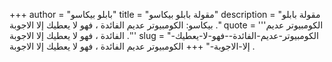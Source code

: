 +++
author = "بابلو بيكاسو"
title = "مقولة بابلو بيكاسو"
description = "مقولة بابلو بيكاسو: الكومبيوتر عديم الفائدة ، فهو لا يعطيك إلا الاجوبة ."
quote = '''الكومبيوتر عديم الفائدة ، فهو لا يعطيك إلا الاجوبة .''' 
slug = "الكومبيوتر-عديم-الفائدة--فهو-لا-يعطيك-إلا-الاجوبة-"
+++
الكومبيوتر عديم الفائدة ، فهو لا يعطيك إلا الاجوبة .
